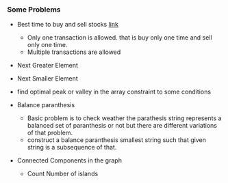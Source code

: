### Some Problems 

* Best time to buy and sell stocks [link](https://medium.com/algorithms-and-leetcode/best-time-to-buy-sell-stocks-on-leetcode-the-ultimate-guide-ce420259b323)
    * Only one transaction is allowed. that is buy only one time and sell only one time.
    * Multiple transactions are allowed

* Next Greater Element 
* Next Smaller Element
* find optimal peak or valley in the array constraint to some conditions
* Balance paranthesis 
    * Basic problem is to check weather the parathesis string represents a balanced set of paranthesis or not but there are different variations of that problem.
    * construct a balance paranthesis smallest string such that given string is a subsequence of that.

* Connected Components in the graph
    * Count Number of islands